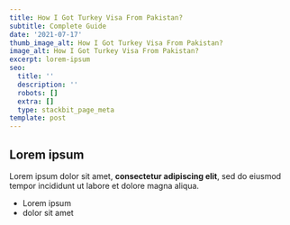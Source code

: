 ```yaml
---
title: How I Got Turkey Visa From Pakistan?
subtitle: Complete Guide
date: '2021-07-17'
thumb_image_alt: How I Got Turkey Visa From Pakistan?
image_alt: How I Got Turkey Visa From Pakistan?
excerpt: lorem-ipsum
seo:
  title: ''
  description: ''
  robots: []
  extra: []
  type: stackbit_page_meta
template: post
---
```

## Lorem ipsum

Lorem ipsum dolor sit amet, **consectetur adipiscing elit**, sed do eiusmod tempor incididunt ut labore et dolore magna aliqua.

- Lorem ipsum
- dolor sit amet